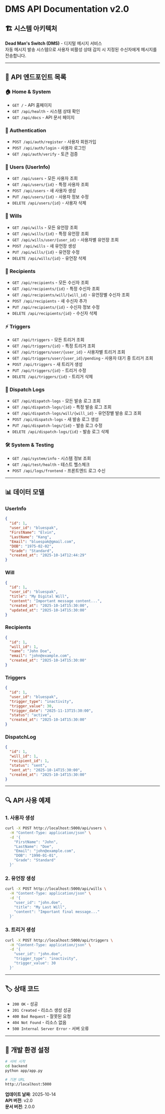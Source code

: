 # DMS API Documentation v2.0

## 🏗️ **시스템 아키텍처**

**Dead Man's Switch (DMS)** - 디지털 메시지 서비스  
자동 메시지 발송 시스템으로 사용자 비활성 상태 감지 시 지정된 수신자에게 메시지를 전송합니다.

---

## 📡 **API 엔드포인트 목록**

### 🏠 **Home & System**
- `GET /` - API 홈페이지
- `GET /api/health` - 시스템 상태 확인
- `GET /api/docs` - API 문서 페이지

### 🔐 **Authentication**
- `POST /api/auth/register` - 사용자 회원가입
- `POST /api/auth/login` - 사용자 로그인
- `GET /api/auth/verify` - 토큰 검증

### 👥 **Users (UserInfo)**
- `GET /api/users` - 모든 사용자 조회
- `GET /api/users/{id}` - 특정 사용자 조회
- `POST /api/users` - 새 사용자 생성
- `PUT /api/users/{id}` - 사용자 정보 수정
- `DELETE /api/users/{id}` - 사용자 삭제

### 📜 **Wills**
- `GET /api/wills` - 모든 유언장 조회
- `GET /api/wills/{id}` - 특정 유언장 조회
- `GET /api/wills/user/{user_id}` - 사용자별 유언장 조회
- `POST /api/wills` - 새 유언장 생성
- `PUT /api/wills/{id}` - 유언장 수정
- `DELETE /api/wills/{id}` - 유언장 삭제

### 📧 **Recipients**
- `GET /api/recipients` - 모든 수신자 조회
- `GET /api/recipients/{id}` - 특정 수신자 조회
- `GET /api/recipients/will/{will_id}` - 유언장별 수신자 조회
- `POST /api/recipients` - 새 수신자 추가
- `PUT /api/recipients/{id}` - 수신자 정보 수정
- `DELETE /api/recipients/{id}` - 수신자 삭제

### ⚡ **Triggers**
- `GET /api/triggers` - 모든 트리거 조회
- `GET /api/triggers/{id}` - 특정 트리거 조회
- `GET /api/triggers/user/{user_id}` - 사용자별 트리거 조회
- `GET /api/triggers/user/{user_id}/pending` - 사용자 대기 중 트리거 조회
- `POST /api/triggers` - 새 트리거 생성
- `PUT /api/triggers/{id}` - 트리거 수정
- `DELETE /api/triggers/{id}` - 트리거 삭제

### 📨 **Dispatch Logs**
- `GET /api/dispatch-logs` - 모든 발송 로그 조회
- `GET /api/dispatch-logs/{id}` - 특정 발송 로그 조회
- `GET /api/dispatch-logs/will/{will_id}` - 유언장별 발송 로그 조회
- `POST /api/dispatch-logs` - 새 발송 로그 생성
- `PUT /api/dispatch-logs/{id}` - 발송 로그 수정
- `DELETE /api/dispatch-logs/{id}` - 발송 로그 삭제

### 🛠️ **System & Testing**
- `GET /api/system/info` - 시스템 정보 조회
- `GET /api/test/health` - 테스트 헬스체크
- `POST /api/logs/frontend` - 프론트엔드 로그 수신

---

## 📊 **데이터 모델**

### UserInfo
```json
{
  "id": 1,
  "user_id": "bluespak",
  "FirstName": "Elvin",
  "LastName": "Kang",
  "Email": "bluespak@gmail.com",
  "DOB": "1975-02-02",
  "Grade": "Standard",
  "created_at": "2025-10-14T12:44:29"
}
```

### Will
```json
{
  "id": 1,
  "user_id": "bluespak",
  "title": "My Digital Will",
  "content": "Important message content...",
  "created_at": "2025-10-14T15:30:00",
  "updated_at": "2025-10-14T15:30:00"
}
```

### Recipients
```json
{
  "id": 1,
  "will_id": 1,
  "name": "John Doe",
  "email": "john@example.com",
  "created_at": "2025-10-14T15:30:00"
}
```

### Triggers
```json
{
  "id": 1,
  "user_id": "bluespak",
  "trigger_type": "inactivity",
  "trigger_value": 30,
  "trigger_date": "2025-11-13T15:30:00",
  "status": "active",
  "created_at": "2025-10-14T15:30:00"
}
```

### DispatchLog
```json
{
  "id": 1,
  "will_id": 1,
  "recipient_id": 1,
  "status": "sent",
  "sent_at": "2025-10-14T15:30:00",
  "created_at": "2025-10-14T15:30:00"
}
```

---

## 🔍 **API 사용 예제**

### 1. 사용자 생성
```bash
curl -X POST http://localhost:5000/api/users \
  -H "Content-Type: application/json" \
  -d '{
    "FirstName": "John",
    "LastName": "Doe",
    "Email": "john@example.com",
    "DOB": "1990-01-01",
    "Grade": "Standard"
  }'
```

### 2. 유언장 생성
```bash
curl -X POST http://localhost:5000/api/wills \
  -H "Content-Type: application/json" \
  -d '{
    "user_id": "john.doe",
    "title": "My Last Will",
    "content": "Important final message..."
  }'
```

### 3. 트리거 생성
```bash
curl -X POST http://localhost:5000/api/triggers \
  -H "Content-Type: application/json" \
  -d '{
    "user_id": "john.doe",
    "trigger_type": "inactivity",
    "trigger_value": 30
  }'
```

---

## 🏷️ **상태 코드**

- `200 OK` - 성공
- `201 Created` - 리소스 생성 성공
- `400 Bad Request` - 잘못된 요청
- `404 Not Found` - 리소스 없음
- `500 Internal Server Error` - 서버 오류

---

## 🔧 **개발 환경 설정**

```bash
# 서버 시작
cd backend
python app/app.py

# 기본 URL
http://localhost:5000
```

**업데이트 날짜**: 2025-10-14  
**API 버전**: v2.0  
**문서 버전**: 2.0.0